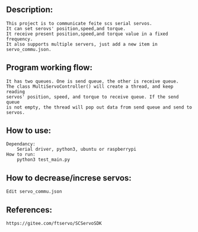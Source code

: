## Description: 

    This project is to communicate feite scs serial servos. 
    It can set serovs' position,speed,and torque.  
    It receive present position,speed,and torque value in a fixed frequency.
    It also supports multiple servers, just add a new item in servo_commu.json.    


## Program working flow: 
    It has two queues. One is send queue, the other is receive queue.
    The class MultiServoController() will create a thread, and keep reading 
    servos' position, speed, and torque to receive queue. If the send queue 
    is not empty, the thread will pop out data from send queue and send to servos. 

## How to use: 
    Dependancy: 
        Serial driver, python3, ubuntu or raspberrypi 
    How to run:
        python3 test_main.py

## How to decrease/increse servos: 
    Edit servo_commu.json 

## References: 
    https://gitee.com/ftservo/SCServoSDK            

 
 
 
 
 
 
 
